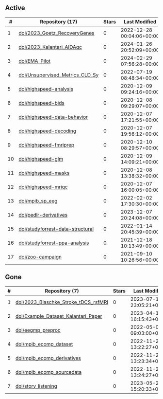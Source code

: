 ## Active
| # | Repository (17) | Stars | Last Modified |
| --- | --- | --- | --- |
| 1 | [doi/2023_Goetz_RecoveryGenes](https://gin.g-node.org/doi/2023_Goetz_RecoveryGenes) | 0 | 2022-12-28 00:04:06+00:00 |
| 2 | [doi/2023_Kalantari_AIDAqc](https://gin.g-node.org/doi/2023_Kalantari_AIDAqc) | 0 | 2024-01-26 20:52:09+00:00 |
| 3 | [doi/EMA_Pilot](https://gin.g-node.org/doi/EMA_Pilot) | 0 | 2024-02-29 07:56:28+00:00 |
| 4 | [doi/Unsupervised_Metrics_CLD_Sy](https://gin.g-node.org/doi/Unsupervised_Metrics_CLD_Sy) | 0 | 2022-07-19 08:48:34+00:00 |
| 5 | [doi/highspeed-analysis](https://gin.g-node.org/doi/highspeed-analysis) | 0 | 2020-12-09 09:24:16+00:00 |
| 6 | [doi/highspeed-bids](https://gin.g-node.org/doi/highspeed-bids) | 0 | 2020-12-08 09:29:07+00:00 |
| 7 | [doi/highspeed-data-behavior](https://gin.g-node.org/doi/highspeed-data-behavior) | 0 | 2020-12-07 17:21:55+00:00 |
| 8 | [doi/highspeed-decoding](https://gin.g-node.org/doi/highspeed-decoding) | 0 | 2020-12-07 19:56:12+00:00 |
| 9 | [doi/highspeed-fmriprep](https://gin.g-node.org/doi/highspeed-fmriprep) | 0 | 2020-12-10 08:29:57+00:00 |
| 10 | [doi/highspeed-glm](https://gin.g-node.org/doi/highspeed-glm) | 0 | 2020-12-09 14:09:21+00:00 |
| 11 | [doi/highspeed-masks](https://gin.g-node.org/doi/highspeed-masks) | 0 | 2020-12-08 13:38:32+00:00 |
| 12 | [doi/highspeed-mriqc](https://gin.g-node.org/doi/highspeed-mriqc) | 0 | 2020-12-07 16:00:05+00:00 |
| 13 | [doi/mpib_sp_eeg](https://gin.g-node.org/doi/mpib_sp_eeg) | 0 | 2022-02-02 17:30:30+00:00 |
| 14 | [doi/pedlr-derivatives](https://gin.g-node.org/doi/pedlr-derivatives) | 0 | 2023-12-07 20:24:08+00:00 |
| 15 | [doi/studyforrest-data-structural](https://gin.g-node.org/doi/studyforrest-data-structural) | 0 | 2022-01-14 20:45:39+00:00 |
| 16 | [doi/studyforrest-ppa-analysis](https://gin.g-node.org/doi/studyforrest-ppa-analysis) | 0 | 2021-12-18 10:13:49+00:00 |
| 17 | [doi/zoo-campaign](https://gin.g-node.org/doi/zoo-campaign) | 0 | 2021-09-10 10:26:56+00:00 |

## Gone
| # | Repository (7) | Stars | Last Modified |
| --- | --- | --- | --- |
| 1 | [doi/2023_Blaschke_Stroke_tDCS_rsfMRI](https://gin.g-node.org/doi/2023_Blaschke_Stroke_tDCS_rsfMRI) | 0 | 2023-07-17 23:05:21+00:00 |
| 2 | [doi/Example_Dataset_Kalantari_Paper](https://gin.g-node.org/doi/Example_Dataset_Kalantari_Paper) | 0 | 2023-04-19 16:15:43+00:00 |
| 3 | [doi/eegmp_preproc](https://gin.g-node.org/doi/eegmp_preproc) | 0 | 2022-05-05 09:03:00+00:00 |
| 4 | [doi/mpib_ecomp_dataset](https://gin.g-node.org/doi/mpib_ecomp_dataset) | 0 | 2022-11-22 13:22:27+00:00 |
| 5 | [doi/mpib_ecomp_derivatives](https://gin.g-node.org/doi/mpib_ecomp_derivatives) | 0 | 2022-11-22 13:23:34+00:00 |
| 6 | [doi/mpib_ecomp_sourcedata](https://gin.g-node.org/doi/mpib_ecomp_sourcedata) | 0 | 2022-11-22 13:24:27+00:00 |
| 7 | [doi/story_listening](https://gin.g-node.org/doi/story_listening) | 0 | 2023-05-22 15:20:33+00:00 |
